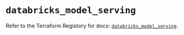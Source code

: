# `databricks_model_serving`

Refer to the Terraform Registory for docs: [`databricks_model_serving`](https://registry.terraform.io/providers/databricks/databricks/1.17.0/docs/resources/model_serving).
